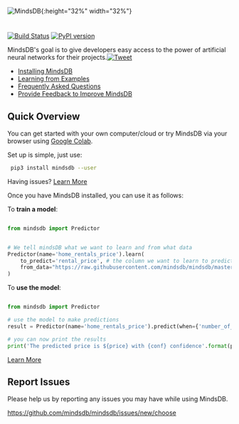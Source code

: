 
![MindsDB](https://s3.amazonaws.com/poly-screenshots.angel.co/Project/97/872276/a27b73f6706f1926eccef19aa78173a5-original.png "MindsDB"){:height="32%" width="32%"}
#

[![Build Status](https://travis-ci.org/mindsdb/mindsdb.svg?branch=master)](https://travis-ci.org/mindsdb/mindsdb)
[![PyPI version](https://badge.fury.io/py/mindsdb.svg)](https://badge.fury.io/py/mindsdb)

MindsDB's goal is to give developers easy access to the power of artificial neural networks for their projects.[![Tweet](https://img.shields.io/twitter/url/http/shields.io.svg?style=social)](https://twitter.com/intent/tweet?text=Machine%20Learning%20in%20one%20line%20of%20code%21&url=https://www.mindsdb.com&via=mindsdb&hashtags=ai,ml,machine_learning,neural_networks)

* [Installing MindsDB](docs/website/docs/Installing.md)
* [Learning from Examples](docs/website/docs/BasicExample.md)
* [Frequently Asked Questions](docs/website/docs/FAQ.md)
* [Provide Feedback to Improve MindsDB](https://mindsdb.typeform.com/to/c3CEtj)


## Quick Overview

You can get started with your own computer/cloud or try MindsDB via your browser using [Google Colab](docs/GoogleColab.md).

Set up is simple, just use:

```bash
 pip3 install mindsdb --user
```

Having issues? [Learn More](docs/Installing.md)

Once you have MindsDB installed, you can use it as follows:


To **train a model**:



```python

from mindsdb import Predictor


# We tell mindsDB what we want to learn and from what data
Predictor(name='home_rentals_price').learn(
    to_predict='rental_price', # the column we want to learn to predict given all the data in the file
    from_data="https://raw.githubusercontent.com/mindsdb/mindsdb/master/docs/examples/basic/home_rentals.csv" # the path to the file where we can learn from, (note: can be url)
)

```


To **use the model**:


```python

from mindsdb import Predictor

# use the model to make predictions
result = Predictor(name='home_rentals_price').predict(when={'number_of_rooms': 2,'number_of_bathrooms':1, 'sqft': 1190})

# you can now print the results
print('The predicted price is ${price} with {conf} confidence'.format(price=result[0]['rental_price'], conf=result[0]['rental_price_confidence']))

```


[Learn More](docs/examples/basic/README.md)

## Report Issues

Please help us by reporting any issues you may have while using MindsDB.

https://github.com/mindsdb/mindsdb/issues/new/choose
